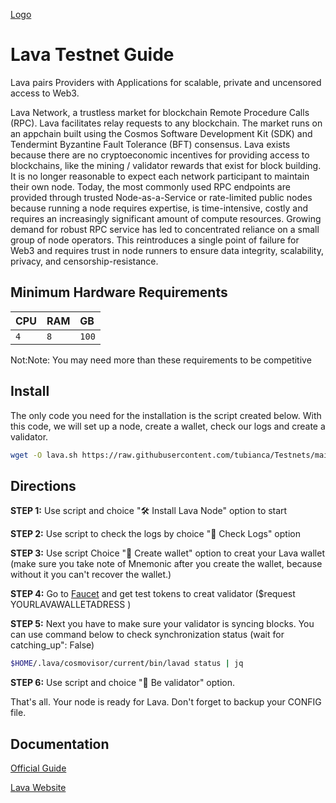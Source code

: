 [Logo](https://static.wixstatic.com/media/0669d3_b779bab9120940ca8368bda3fd2e7ba9~mv2.png/v1/fill/w_474,h_474,al_c,q_85,usm_0.66_1.00_0.01,enc_auto/lavaa_PNG.png)
# Lava Testnet Guide 

Lava pairs Providers with Applications for scalable, private and uncensored access to Web3.

Lava Network, a trustless market for blockchain Remote Procedure Calls (RPC). Lava facilitates relay requests to any blockchain. The market runs on an appchain built using the Cosmos Software Development Kit (SDK) and Tendermint Byzantine Fault Tolerance (BFT) consensus. Lava exists because there are no cryptoeconomic incentives for providing access to blockchains, like the mining / validator rewards that exist for block building. It is no longer reasonable to expect each network participant to maintain their own node. Today, the most commonly used RPC endpoints are provided through trusted Node-as-a-Service or rate-limited public nodes because running a node requires expertise, is time-intensive, costly and requires an increasingly significant amount of compute resources. Growing demand for robust RPC service has led to concentrated reliance on a small group of node operators. This reintroduces a single point of failure for Web3 and requires trust in node runners to ensure data integrity, scalability, privacy, and censorship-resistance.

## Minimum Hardware Requirements




| CPU | RAM     | GB                |
| :-------- | :------- | :------------------------- |
|   `4` | `8` | `100` |


Not:Note: You may need more than these requirements to be competitive





## Install

The only code you need for the installation is the script created below. With this code, we will set up a node, create a wallet, check our logs and create a validator. 
```bash
wget -O lava.sh https://raw.githubusercontent.com/tubianca/Testnets/main/Lava/lava.sh && chmod +x lava.sh && ./lava.sh
```

## Directions

**STEP 1:**  Use script and choice "🛠 Install Lava Node" option to start

**STEP 2:**  Use script to check the logs by choice  "👀 Check Logs" option 

**STEP 3:**  Use script Choice "🔑 Create wallet" option to creat your Lava wallet
(make sure you take note of Mnemonic after you create the wallet, because without it you can't recover the wallet.)

**STEP 4:**  Go to [Faucet](https://discord.com/channels/963778337904427018/1059851367717556314) and get test tokens to creat validator ($request YOURLAVAWALLETADRESS )

**STEP 5:**  Next you have to make sure your validator is syncing blocks. You can use command below to check synchronization status
(wait for catching_up": False)


```bash
$HOME/.lava/cosmovisor/current/bin/lavad status | jq
```
**STEP 6:**   Use script and choice "💎 Be validator" option.

That's all. Your node is ready for Lava.  Don't forget to backup your CONFIG file.


## Documentation

[Official Guide](https://docs.lavanet.xyz/)

[Lava Website](lavanet.xyz)


